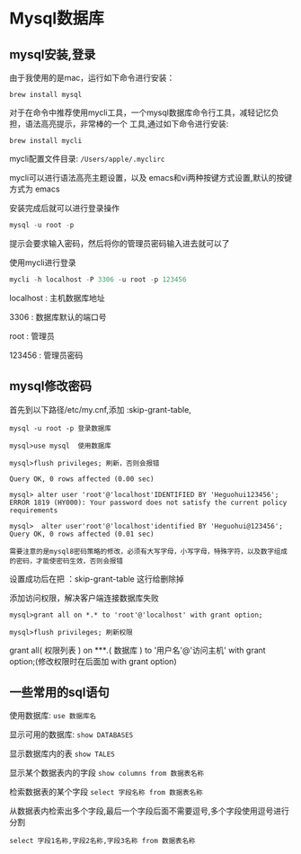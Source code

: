 # Mysql数据库

## mysql安装,登录

由于我使用的是mac，运行如下命令进行安装：

```brew install mysql```

对于在命令中推荐使用mycli工具，一个mysql数据库命令行工具，减轻记忆负担，语法高亮提示，非常棒的一个
工具,通过如下命令进行安装:

```brew install mycli```

mycli配置文件目录: ```/Users/apple/.myclirc```

mycli可以进行语法高亮主题设置，以及 emacs和vi两种按键方式设置,默认的按键方式为
emacs

安装完成后就可以进行登录操作
```sql
mysql -u root -p

```
提示会要求输入密码，然后将你的管理员密码输入进去就可以了

使用mycli进行登录
```sql
mycli -h localhost -P 3306 -u root -p 123456

```
localhost : 主机数据库地址

3306 : 数据库默认的端口号

root : 管理员

123456 : 管理员密码

## mysql修改密码

首先到以下路径/etc/my.cnf,添加 :skip-grant-table,

```mysql
mysql -u root -p 登录数据库

mysql>use mysql  使用数据库

mysql>flush privileges; 刷新，否则会报错

Query OK, 0 rows affected (0.00 sec)

mysql> alter user 'root'@'localhost'IDENTIFIED BY 'Heguohui123456';
ERROR 1819 (HY000): Your password does not satisfy the current policy requirements

mysql>  alter user'root'@'localhost'identified BY 'Heguohui@123456';
Query OK, 0 rows affected (0.01 sec)

需要注意的是mysql8密码策略的修改，必须有大写字母，小写字母，特殊字符，以及数字组成的密码，才能使密码生效，否则会报错
```
设置成功后在把 ：skip-grant-table 这行给删除掉


添加访问权限，解决客户端连接数据库失败
```mysql
mysql>grant all on *.* to 'root'@'localhost' with grant option;

mysql>flush privileges; 刷新权限
```
grant all( 权限列表 ) on ****.*( 数据库 ) to '用户名'@'访问主机' with grant option;(修改权限时在后面加 with grant option)


## 一些常用的sql语句

使用数据库:
```use 数据库名```

显示可用的数据库:
```show DATABASES```

显示数据库内的表
```show TALES```

显示某个数据表内的字段
```show columns from 数据表名称```

检索数据表的某个字段
``` select 字段名称 from 数据表名称 ```

从数据表内检索出多个字段,最后一个字段后面不需要逗号,多个字段使用逗号进行分割

``` select 字段1名称,字段2名称,字段3名称 from 数据表名称 ```

``````
``````
``````
``````
``````
``````
``````
``````
``````
``````
``````
``````
``````
``````
``````
``````
``````
``````
``````
``````
``````
``````
``````
``````
``````



















